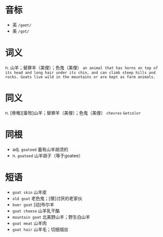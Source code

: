 # 音标

- 英 `/gəʊt/`
- 美 `/ɡot/`

# 词义

n. 山羊；替罪羊（美俚）；色鬼（美俚）
`an animal that has horns on top of its head and long hair under its chin, and can climb steep hills and rocks. Goats live wild in the mountains or are kept as farm animals.`

# 同义

n. [脊椎][畜牧]山羊；替罪羊（美俚）；色鬼（美俚）
`chevres` `Getcolor`

# 同根

- adj. `goateed` 蓄有山羊胡须的
- n. `goateed` 山羊胡子（等于goatee）

# 短语

- `goat skin` 山羊皮
- `old goat` 老色鬼；[俚]讨厌的老家伙
- `boer goat` [动]布尔羊
- `goat cheese` 山羊乳干酪
- `mountain goat` 北美野山羊；野生白山羊
- `goat meat` 山羊肉
- `goat hair` 山羊毛；切细烟丝

